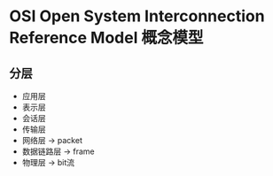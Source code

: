 # OSI Open System Interconnection Reference Model 概念模型

## 分层

- 应用层
- 表示层
- 会话层
- 传输层
- 网络层 -> packet
- 数据链路层 -> frame
- 物理层 -> bit流
